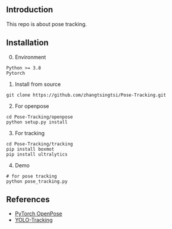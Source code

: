## Introduction
This repo is about pose tracking.

## Installation
0. Environment
```
Python >= 3.8
Pytorch
```
1. Install from source
```
git clone https://github.com/zhangtsingtsi/Pose-Tracking.git
```
2. For openpose
```
cd Pose-Tracking/openpose
python setup.py install
```
3. For tracking
```
cd Pose-Tracking/tracking
pip install boxmot
pip install ultralytics
```
4. Demo
```
# for pose tracking
python pose_tracking.py
```

## References
* [PyTorch OpenPose](https://github.com/prasunroy/openpose-pytorch)
* [YOLO-Tracking](https://github.com/mikel-brostrom/yolo_tracking)
